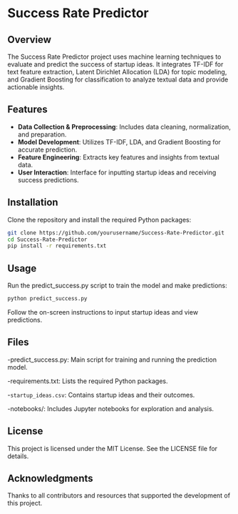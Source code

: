 # Success Rate Predictor

## Overview
The Success Rate Predictor project uses machine learning techniques to evaluate and predict the success of startup ideas. It integrates TF-IDF for text feature extraction, Latent Dirichlet Allocation (LDA) for topic modeling, and Gradient Boosting for classification to analyze textual data and provide actionable insights.

## Features
- **Data Collection & Preprocessing**: Includes data cleaning, normalization, and preparation.
- **Model Development**: Utilizes TF-IDF, LDA, and Gradient Boosting for accurate prediction.
- **Feature Engineering**: Extracts key features and insights from textual data.
- **User Interaction**: Interface for inputting startup ideas and receiving success predictions.

## Installation

Clone the repository and install the required Python packages:

```bash
git clone https://github.com/yourusername/Success-Rate-Predictor.git
cd Success-Rate-Predictor
pip install -r requirements.txt
```
## Usage

Run the predict_success.py script to train the model and make predictions:

```bash
python predict_success.py
```

Follow the on-screen instructions to input startup ideas and view predictions.

## Files

-predict_success.py: Main script for training and running the prediction model.

-requirements.txt: Lists the required Python packages.

-`startup_ideas.csv`: Contains startup ideas and their outcomes.

-notebooks/: Includes Jupyter notebooks for exploration and analysis.

## License

This project is licensed under the MIT License. See the LICENSE file for details.

## Acknowledgments
Thanks to all contributors and resources that supported the development of this project.
